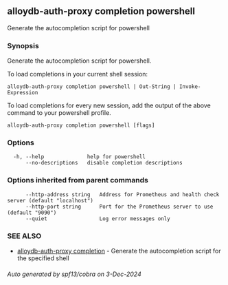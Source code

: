 ## alloydb-auth-proxy completion powershell

Generate the autocompletion script for powershell

### Synopsis

Generate the autocompletion script for powershell.

To load completions in your current shell session:

	alloydb-auth-proxy completion powershell | Out-String | Invoke-Expression

To load completions for every new session, add the output of the above command
to your powershell profile.


```
alloydb-auth-proxy completion powershell [flags]
```

### Options

```
  -h, --help              help for powershell
      --no-descriptions   disable completion descriptions
```

### Options inherited from parent commands

```
      --http-address string   Address for Prometheus and health check server (default "localhost")
      --http-port string      Port for the Prometheus server to use (default "9090")
      --quiet                 Log error messages only
```

### SEE ALSO

* [alloydb-auth-proxy completion](alloydb-auth-proxy_completion.md)	 - Generate the autocompletion script for the specified shell

###### Auto generated by spf13/cobra on 3-Dec-2024
